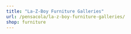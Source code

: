 ```yaml
---
title: "La-Z-Boy Furniture Galleries"
url: /pensacola/la-z-boy-furniture-galleries/
shop: furniture
---
```

